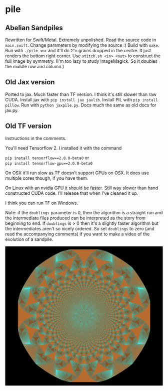 # pile

Abelian Sandpiles
-----------------

Rewritten for Swift/Metal.
Extremely unpolished. Read the source code in `main.swift`. Change parameters by modifying the source :)
Build with `make`.
Run with `./pile <n>` and it'll do `2^n` grains dropped in the centre.
It just renders the bottom right corner.
Use `stitch.sh <in> <out>` to construct the full image by symmetry.
(I'm too lazy to study ImageMagick. So it doubles the middle row and column.)

Old Jax version
---------------

Ported to jax. Much faster than TF version.
I think it's still slower than raw CUDA.
Install jax with `pip install jax jaxlib`.
Install PIL with `pip install pillow`.
Run with `python jaxpile.py`.
Docs much the same as old docs for jax.py.

Old TF version
--------------
Instructions in the comments.

You'll need Tensorflow 2. I installed it with the command

  `pip install tensorflow==2.0.0-beta0`
or  
  `pip install tensorflow-gpu==2.0.0-beta0`
  
On OSX it'll run slow as TF doesn't support GPUs on OSX.
It does use multiple cores though, if you have them.

On Linux with an nvidia GPU it should be faster.
Still way slower than hand constructed CUDA code. I'll release that
when I've cleaned it up.

I think you can run TF on Windows.

Note: if the `doublings` parameter is 0, then the algorithm is a straight run and the intermediate files produced can be interpreted as the story from beginning to end. If `doublings` is > 0 then it's a slightly faster algorithm but the intermediates aren't so nicely ordered. So set `doublings` to zero (and read the accompanying comments) if you want to make a video of the evolution of a sandpile.

![Example](gitpic.png)
